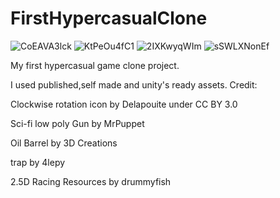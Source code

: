 # FirstHypercasualClone

![CoEAVA3lck](https://user-images.githubusercontent.com/58585164/196011894-59b9e1b4-1c6e-4aec-b54a-14decde3e19f.gif)
![KtPeOu4fC1](https://user-images.githubusercontent.com/58585164/196011893-30519f8e-965a-4c50-9e2f-0c37f237e346.gif)
![2IXKwyqWIm](https://user-images.githubusercontent.com/58585164/196011897-301b0f37-87c2-4b7c-865f-2cf1e9e5e5fe.gif)
![sSWLXNonEf](https://user-images.githubusercontent.com/58585164/196011889-ecb71056-11c4-46be-83aa-87b87774b0f6.gif)

My first hypercasual game clone project.

I used published,self made and unity's ready assets.
Credit:

Clockwise rotation icon by Delapouite under CC BY 3.0

Sci-fi low poly Gun by MrPuppet 

Oil Barrel by 3D Creations 

trap by 4lepy

2.5D Racing Resources by drummyfish
